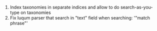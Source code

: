 1. Index taxonomies in separate indices and allow to do search-as-you-type on taxonomies
2. Fix luqum parser that search in "text" field when searching: '"match phrase"'